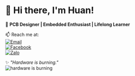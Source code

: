 # 👋 Hi there, I'm Huan!

🎯 **PCB Designer | Embedded Enthusiast | Lifelong Learner**

📫 Reach me at:  
[![Email](https://img.shields.io/badge/Email-huan.lyphong293@gmail.com-red?style=flat&logo=gmail)](mailto:huan.lyphong293@gmail.com)  
[![Facebook](https://img.shields.io/badge/Facebook-HuanL-1877F2?style=flat&logo=facebook)](https://www.facebook.com/huan.lyphong)  
[![Zalo](https://img.shields.io/badge/Zalo-0815088078-075985?style=flat&logo=whatsapp&logoColor=white)](https://zalo.me/0815088078)

✨ *"Hardware is burning."*  
![hardware is burning](https://media0.giphy.com/media/v1.Y2lkPTc5MGI3NjExOHRvemlrMWcwMWlvZmUyNDMyM2VlYWlxcjF4YzQ5amNpcWd0YXVybSZlcD12MV9pbnRlcm5hbF9naWZfYnlfaWQmY3Q9Zw/4TtaFyGTh4kJW/giphy.gif)
